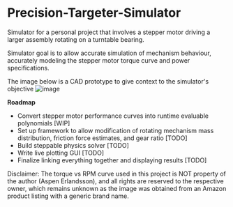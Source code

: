 # Precision-Targeter-Simulator
Simulator for a personal project that involves a stepper motor driving a larger assembly rotating on a turntable bearing.

Simulator goal is to allow accurate simulation of mechanism behaviour, accurately modeling the stepper motor torque curve and power specifications.

The image below is a CAD prototype to give context to the simulator's objective 
![image](https://github.com/xzips/Precision-Targeter-Simulator/assets/114827498/0a5f3225-865d-48bb-83a7-0d672e55b4a9)


**Roadmap**
- Convert stepper motor performance curves into runtime evaluable polynomials [WIP]
- Set up framework to allow modification of rotating mechanism mass distribution, friction force estimates, and gear ratio [TODO]
- Build steppable physics solver [TODO]
- Write live plotting GUI [TODO]
- Finalize linking everything together and displaying results [TODO]



Disclaimer: The torque vs RPM curve used in this project is NOT property of the author (Aspen Erlandsson), and all rights are reserved to the respective owner, which remains unknown as the image was obtained from an Amazon product listing with a generic brand name.
